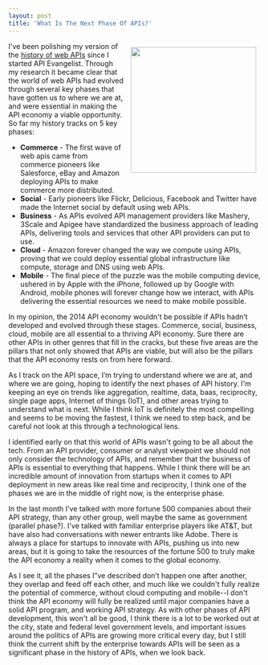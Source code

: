 ```yaml
---
layout: post
title: 'What Is The Next Phase Of APIs?'
---
```

<p><img style="padding: 10px;" src="https://s3.amazonaws.com/kinlane-productions/bw-icons/bw-enterprise.png" alt="" width="250" align="right" /></p>
<p>I've been polishing my version of the <a href="http://history.apievangelist.com/">history of web APIs</a> since I started API Evangelist. Through my research it became clear that the world of web APIs had evolved through several key phases that have gotten us to where we are at, and were essential in making the API economy a viable opportunity. So far my history tracks on 5 key phases:</p>
<ul class="mainlist">
<li><strong>Commerce</strong> - The first wave of web apis came from commerce pioneers like Salesforce, eBay and Amazon deploying APIs to make commerce more distributed.</li>
<li><strong>Social</strong> - Early pioneers like Flickr, Delicious, Facebook and Twitter have made the Internet social by default using web APIs.</li>
<li><strong>Business</strong> - As APIs evolved API management providers like Mashery, 3Scale and Apigee have standardized the business approach of leading APIs, delivering tools and services that other API providers can put to use.</li>
<li><strong>Cloud</strong> - Amazon forever changed the way we compute using APIs, proving that we could deploy essential global infrastructure like compute, storage and DNS using web APIs.</li>
<li><strong>Mobile</strong> - The final piece of the puzzle was the mobile computing device, ushered in by Apple with the iPhone, followed up by Google with Android, mobile phones will forever change how we interact, with APIs delivering the essential resources we need to make mobile possible.</li>
</ul>
<p>In my opinion, the 2014 API economy wouldn't be possible if APIs hadn&rsquo;t developed and evolved through these stages. Commerce, social, business, cloud, mobile are all essential to a thriving API economy. Sure there are other APIs in other genres that fill in the cracks, but these five areas are the pillars that not only showed that APIs are viable, but will also be the pillars that the API economy rests on from here forward.</p>
<p>As I track on the API space, I&rsquo;m trying to understand where we are at, and where we are going, hoping to identify the next phases of API history. I'm keeping an eye on trends like aggregation, realtime, data, baas, reciprocity, single page apps, Internet of things (IoT), and other areas trying to understand what is next. While I think IoT is definitely the most compelling and seems to be moving the fastest, I think we need to step back, and be careful not look at this through a technological lens.</p>
<p>I identified early on that this world of APIs wasn't going to be all about the tech. From an API provider, consumer or analyst viewpoint we should not only consider the technology of APIs, and remember that the business of APIs is essential to everything that happens. While I think there will be an incredible amount of innovation from startups when it comes to API deployment in new areas like real time and reciprocity, I think one of the phases we are in the middle of right now, is the enterprise phase.</p>
<p>In the last month I've talked with more fortune 500 companies about their API strategy, than any other group, well maybe the same as government (parallel phase?). I've talked with familiar enterprise players like AT&amp;T, but have also had conversations with newer entrants like Adobe.  There is always a place for startups to innovate with APIs, pushing us into new areas, but it is going to take the resources of the fortune 500 to truly make the API economy a reality when it comes to the global economy.</p>
<p>As I see it, all the phases I&rdquo;ve described don&rsquo;t happen one after another, they overlap and feed off each other, and much like we couldn't fully realize the potential of commerce, without cloud computing and mobile--I don't think the API economy will fully be realized until major companies have a solid API program, and working API strategy. As with other phases of API development, this won't all be good, I think there is a lot to be worked out at the city, state and federal level government levels, and important issues around the politics of APIs are growing more critical every day, but I still think the current shift by the enterprise towards APIs will be seen as a significant phase in the history of APIs, when we look back.</p>